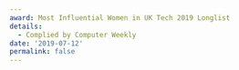 ```yaml
---
award: Most Influential Women in UK Tech 2019 Longlist
details:
  - Complied by Computer Weekly
date: '2019-07-12'
permalink: false
---
```

